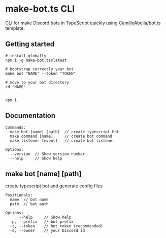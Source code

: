 # make-bot.ts CLI

CLI for make Discord bots in TypeScript quickly using [CamilleAbella/bot.ts](https://github.com/CamilleAbella/bot.ts) template.

## Getting started

```shell
# install globally
npm i -g make-bot.ts@latest

# bootstrap correctly your bot
make bot "NAME" --token "TOKEN"

# move to your bot directory
cd "NAME"


npm i

```

## Documentation

```
Commands:
  make bot [name] [path]  // create typescript bot
  make command [name]     // create bot command
  make listener [event]   // create bot listener

Options:
  --version  // Show version number
  --help     // Show help
```

## make bot \[name] \[path]

create typescript bot and generate config files

```
Positionals:
  name  // bot name
  path  // bot path

Options:
      --help     // Show help
  -p, --prefix   // bot prefix
  -t, --token    // bot token (recommended)
  -o, --owner    // your Discord id
```
